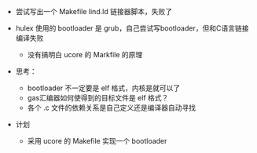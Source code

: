 - 尝试写出一个 Makefile lind.ld 链接器脚本，失败了
- hulex 使用的 bootloader 是 grub，自己尝试写bootloader，但和C语言链接编译失败
    - 没有搞明白 ucore 的 Markfile 的原理

- 思考：
    - bootloader 不一定要是 elf 格式，内核是就可以了
    - gas汇编器如何使得到的目标文件是 elf 格式？
    - 各个 .c 文件的依赖关系是自己定义还是编译器自动寻找
    
- 计划
    - 采用 ucore 的 Makefile 实现一个 bootloader  